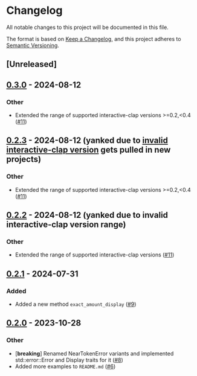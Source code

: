 # Changelog
All notable changes to this project will be documented in this file.

The format is based on [Keep a Changelog](https://keepachangelog.com/en/1.0.0/),
and this project adheres to [Semantic Versioning](https://semver.org/spec/v2.0.0.html).

## [Unreleased]

## [0.3.0](https://github.com/near/near-token-rs/compare/v0.2.1...v0.3.0) - 2024-08-12

### Other
- Extended the range of supported interactive-clap versions >=0.2,<0.4 ([#11](https://github.com/near/near-token-rs/pull/11))

## [0.2.3](https://github.com/near/near-token-rs/compare/v0.2.1...v0.2.3) - 2024-08-12 (yanked due to [invalid interactive-clap version](https://users.rust-lang.org/t/cargo-duplicating-dependency-when-it-seems-like-it-shouldnt-be/87883/6) gets pulled in new projects)

### Other
- Extended the range of supported interactive-clap versions >=0.2,<0.4 ([#11](https://github.com/near/near-token-rs/pull/11))

## [0.2.2](https://github.com/near/near-token-rs/compare/v0.2.1...v0.2.2) - 2024-08-12 (yanked due to invalid interactive-clap version range)

### Other
- Extended the range of supported interactive-clap versions ([#11](https://github.com/near/near-token-rs/pull/11))

## [0.2.1](https://github.com/near/near-token-rs/compare/v0.2.0...v0.2.1) - 2024-07-31

### Added
- Added a new method `exact_amount_display` ([#9](https://github.com/near/near-token-rs/pull/9))

## [0.2.0](https://github.com/near/near-token-rs/compare/v0.1.0...v0.2.0) - 2023-10-28

### Other
- [**breaking**] Renamed NearTokenError variants and implemented std::error::Error and Display traits for it ([#8](https://github.com/near/near-token-rs/pull/8))
- Added more examples to `README.md` ([#6](https://github.com/near/near-token-rs/pull/6))
